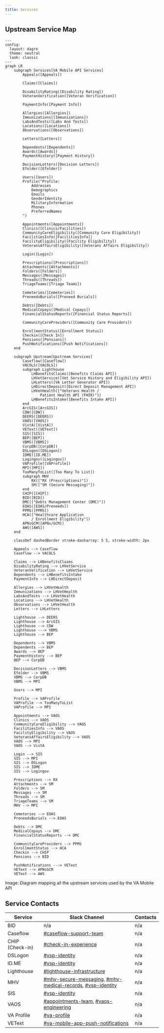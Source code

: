 ```yaml
---
title: Services
---
```


## Upstream Service Map

```mermaid
---
config:
  layout: dagre
  theme: neutral
  look: classic
---
graph LR
    subgraph Services[VA Mobile API Services]
        Appeals([Appeals])

        Claims([Claims])

        DisabilityRating([Disability Rating])
        VeteranVerification([Veteran Verification])

        PaymentInfo([Payment Info])
    
        Allergies([Allergies])
        Immunizations([Immunizations])
        LabsAndTests([Labs And Tests])
        Locations([Locations])
        Observations([Observations])

        Letters([Letters])

        Dependents([Dependents])
        Awards([Awards])
        PaymentHistory([Payment History])

        DecisionLetters([Decision Letters])
        Efolder([Efolder])

        Users([Users])
        Profile("Profile:
            Addresses
            Demographics
            Emails
            GenderIdentity
            MilitaryInformation
            Phones
            PreferredNames
        ")

        Appointments([Appointments])
        Clinics([Clinics/Facilities])
        CommunityCareEligibility([Community Care Eligibility])
        FacilitiesInfo([FacilitiesInfo])
        FacilityEligibility([Facility Eligibility])
        VeteransAffairsEligibility([Veterans Affairs Eligibility])

        Login([Login])

        Prescriptions([Prescriptions])
        Attachments([Attachments])
        Folders([Folders])
        Messages([Messages])
        Threads([Threads])
        TriageTeams([Triage Teams])

        Cemeteries([Cemeteries])
        PreneedsBurials([Preneed Burials])

        Debts([Debts])
        MedicalCopays([Medical Copays])
        FinancialStatusReports([Financial Status Reports])

        CommunityCareProviders([Community Care Providers])

        EnrollmentStatus([Enrollment Status])
        Checkin([Check In])
        Pensions([Pensions])
        PushNotifications([Push Notifications])
    end
    
    subgraph Upstream[Upstream Services]
        Caseflow([Caseflow])
        VACOLS([VACOLS])
        subgraph Lighthouse
            LHBenefitsClaims([Benefits Claims API])
            LHVetService([Vet Service History and Eligibility API])
            LHLetters([VA Letter Generator API])
            LHDirectDeposit([Direct Deposit Management API])
            LHVetHealth(["Veterans Health /
                Patient Health API (FHIR)"])
            LHBenefitsIntake([Benefits Intake API])
        end
        ArcGIS([ArcGIS])
        CDW([CDW])
        DEERS([DEERS])
        VAOS([VAOS])
        VistA([VistA])
        VEText([VEText])
        SIS([SIS])
        BEP([BEP])
        VBMS([VBMS])
        CorpDB([CorpDB])
        DSLogon([DSLogon])
        IDME([ID.ME])
        Logingov([Logingov])
        VAProfile([VAProfile])
        MPI([MPI])
        TooManyToList([Too Many To List])
        subgraph MHV
            RX(["RX (Prescriptions)"])
            SM(["SM (Secure Messaging)"])
        end
        CHIP([CHIP])
        BID([BID])
        DMC(["Debts Management Center (DMC)"])
        EOAS([EOAS/Preneeds])
        PPMS([PPMS])
        HCA(["Healthcare Application
            / Enrollment Eligibility"])
        APNsGCM([APNs/GCM])
        AWS([AWS])
    end

    classDef dashedBorder stroke-dasharray: 5 5, stroke-width: 2px
    
    Appeals --> Caseflow
    Caseflow --> VACOLS

    Claims --> LHBenefitsClaims
    DisabilityRating --> LHVetService
    VeteranVerification --> LHVetService
    Dependents --> LHBenefitsIntake
    PaymentInfo --> LHDirectDeposit

    Allergies --> LHVetHealth
    Immunizations --> LHVetHealth
    LabsAndTests --> LHVetHealth
    Locations --> LHVetHealth
    Observations --> LHVetHealth
    Letters --> LHLetters

    Lighthouse --> DEERS
    Lighthouse --> ArcGIS
    Lighthouse --> CDW
    Lighthouse ---> VBMS
    Lighthouse --> BEP

    Dependents --> VBMS
    Dependents --> BEP
    Awards --> BEP
    PaymentHistory --> BEP
    BEP --> CorpDB

    DecisionLetters --> VBMS
    Efolder --> VBMS
    VBMS --> CorpDB
    VBMS --> MPI

    Users --> MPI
    
    Profile --> VAProfile
    VAProfile --> TooManyToList
    VAProfile --> MPI

    Appointments --> VAOS
    Clinics --> VAOS
    CommunityCareEligibility --> VAOS
    FacilitiesInfo --> VAOS
    FacilityEligibility --> VAOS
    VeteransAffairsEligibility --> VAOS
    VAOS --> MPI
    VAOS --> VistA
    
    Login --> SIS
    SIS --> MPI
    SIS --> DSLogon
    SIS --> IDME
    SIS --> Logingov
    
    Prescriptions --> RX
    Attachments --> SM
    Folders --> SM
    Messages --> SM
    Threads --> SM
    TriageTeams --> SM
    MHV --> MPI

    Cemeteries --> EOAS
    PreneedsBurials --> EOAS

    Debts --> DMC
    MedicalCopays --> DMC
    FinancialStatusReports --> DMC

    CommunityCareProviders --> PPMS
    EnrollmentStatus --> HCA
    Checkin --> CHIP
    Pensions --> BID
    
    PushNotifications ---> VEText
    VEText --> APNsGCM
    VEText --> AWS
```
Image: Diagram mapping all the upstream services used by the VA Mobile API

## Service Contacts

| Service    | Slack Channel                                                                                                                                                                                         | Contacts                                  |
| ---------- | ----------------------------------------------------------------------------------------------------------------------------------------------------------------------------------------------------- | ----------------------------------------- |
| BID   | n/a                                                                                                                                 | n/a                                       |
| Caseflow   | [#caseflow-support-team](https://dsva.slack.com/archives/C0200QGKPKR)                                                                                                                                 | n/a                                       |
| CHIP (Check-in)   | [#check-in-experience](https://dsva.slack.com/archives/C022AC2STBM)                                                                                                                                   | n/a                                       |
| DSLogon    | [#vsp-identity](https://dsva.slack.com/archives/CSFV4QTKN)                                                                                                                                            | n/a                                       |
| ID.ME      | [#vsp-identity](https://dsva.slack.com/archives/CSFV4QTKN)                                                                                                                                            | n/a                                       |
| Lighthouse | [#lighthouse-infrastructure](https://dsva.slack.com/archives/C013VCQKSE7)                                                                                                                             | n/a                                       |
| MHV        | [#mhv-secure-messaging](https://dsva.slack.com/archives/C03ECSBGSKX), [#mhv-medical-records](https://dsva.slack.com/archives/C03Q2UQL1AS), [#vsp-identity](https://dsva.slack.com/archives/CSFV4QTKN) | n/a                                       |
| SIS        | [#vsp-identity](https://dsva.slack.com/archives/CSFV4QTKN)                                                                                                                                            | n/a                                       |
| VAOS       | [#appointments-team](https://dsva.slack.com/archives/CMNQT72LX), [#vaos-engineering](https://dsva.slack.com/archives/C023EFZPX4K)                                                                     | n/a                                       |
| VA Profile | [#va-profile](https://dsva.slack.com/archives/C7TE0PFTL)                                                                                                                                              | n/a                                       |
| VEText     | [#va-mobile-app-push-notifications](https://dsva.slack.com/archives/C01CSM3EZGT)                                                                                                                      | n/a                                       |

